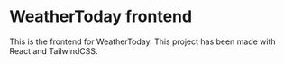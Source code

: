 # WeatherToday frontend

This is the frontend for WeatherToday. This project has been made with React and TailwindCSS.

